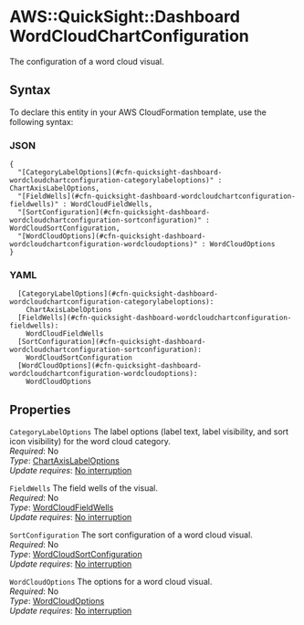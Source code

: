 # AWS::QuickSight::Dashboard WordCloudChartConfiguration<a name="aws-properties-quicksight-dashboard-wordcloudchartconfiguration"></a>

The configuration of a word cloud visual\.

## Syntax<a name="aws-properties-quicksight-dashboard-wordcloudchartconfiguration-syntax"></a>

To declare this entity in your AWS CloudFormation template, use the following syntax:

### JSON<a name="aws-properties-quicksight-dashboard-wordcloudchartconfiguration-syntax.json"></a>

```
{
  "[CategoryLabelOptions](#cfn-quicksight-dashboard-wordcloudchartconfiguration-categorylabeloptions)" : ChartAxisLabelOptions,
  "[FieldWells](#cfn-quicksight-dashboard-wordcloudchartconfiguration-fieldwells)" : WordCloudFieldWells,
  "[SortConfiguration](#cfn-quicksight-dashboard-wordcloudchartconfiguration-sortconfiguration)" : WordCloudSortConfiguration,
  "[WordCloudOptions](#cfn-quicksight-dashboard-wordcloudchartconfiguration-wordcloudoptions)" : WordCloudOptions
}
```

### YAML<a name="aws-properties-quicksight-dashboard-wordcloudchartconfiguration-syntax.yaml"></a>

```
  [CategoryLabelOptions](#cfn-quicksight-dashboard-wordcloudchartconfiguration-categorylabeloptions): 
    ChartAxisLabelOptions
  [FieldWells](#cfn-quicksight-dashboard-wordcloudchartconfiguration-fieldwells): 
    WordCloudFieldWells
  [SortConfiguration](#cfn-quicksight-dashboard-wordcloudchartconfiguration-sortconfiguration): 
    WordCloudSortConfiguration
  [WordCloudOptions](#cfn-quicksight-dashboard-wordcloudchartconfiguration-wordcloudoptions): 
    WordCloudOptions
```

## Properties<a name="aws-properties-quicksight-dashboard-wordcloudchartconfiguration-properties"></a>

`CategoryLabelOptions`  <a name="cfn-quicksight-dashboard-wordcloudchartconfiguration-categorylabeloptions"></a>
The label options \(label text, label visibility, and sort icon visibility\) for the word cloud category\.  
*Required*: No  
*Type*: [ChartAxisLabelOptions](aws-properties-quicksight-dashboard-chartaxislabeloptions.md)  
*Update requires*: [No interruption](https://docs.aws.amazon.com/AWSCloudFormation/latest/UserGuide/using-cfn-updating-stacks-update-behaviors.html#update-no-interrupt)

`FieldWells`  <a name="cfn-quicksight-dashboard-wordcloudchartconfiguration-fieldwells"></a>
The field wells of the visual\.  
*Required*: No  
*Type*: [WordCloudFieldWells](aws-properties-quicksight-dashboard-wordcloudfieldwells.md)  
*Update requires*: [No interruption](https://docs.aws.amazon.com/AWSCloudFormation/latest/UserGuide/using-cfn-updating-stacks-update-behaviors.html#update-no-interrupt)

`SortConfiguration`  <a name="cfn-quicksight-dashboard-wordcloudchartconfiguration-sortconfiguration"></a>
The sort configuration of a word cloud visual\.  
*Required*: No  
*Type*: [WordCloudSortConfiguration](aws-properties-quicksight-dashboard-wordcloudsortconfiguration.md)  
*Update requires*: [No interruption](https://docs.aws.amazon.com/AWSCloudFormation/latest/UserGuide/using-cfn-updating-stacks-update-behaviors.html#update-no-interrupt)

`WordCloudOptions`  <a name="cfn-quicksight-dashboard-wordcloudchartconfiguration-wordcloudoptions"></a>
The options for a word cloud visual\.  
*Required*: No  
*Type*: [WordCloudOptions](aws-properties-quicksight-dashboard-wordcloudoptions.md)  
*Update requires*: [No interruption](https://docs.aws.amazon.com/AWSCloudFormation/latest/UserGuide/using-cfn-updating-stacks-update-behaviors.html#update-no-interrupt)